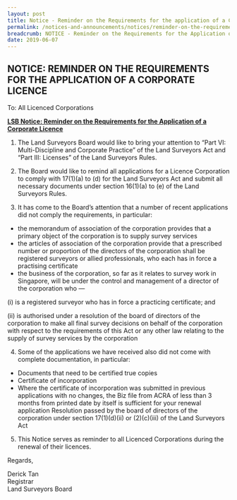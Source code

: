 ```yaml
---
layout: post
title: Notice - Reminder on the Requirements for the application of a Corporate License
permalink: /notices-and-announcements/notices/reminder-on-the-requirements-for-the-application-of-a-corporate-licence/
breadcrumb: NOTICE - Reminder on the Requirements for the Application of a Corporate Licence
date: 2019-06-07
---
```


NOTICE: REMINDER ON THE REQUIREMENTS FOR THE APPLICATION OF A CORPORATE LICENCE
---

To: All Licenced Corporations

<b><u>LSB Notice: Reminder on the Requirements for the Application of a Corporate Licence</u></b>

1. The Land Surveyors Board would like to bring your attention to “Part VI: Multi-Discipline and Corporate Practice” of the Land Surveyors Act and “Part III: Licenses” of the Land Surveyors Rules.

2. The Board would like to remind all applications for a Licence Corporation to comply with 17(1)(a) to (d) for the Land Surveyors Act and submit all necessary documents under section 16(1)(a) to (e) of the Land Surveyors Rules.

 3. It has come to the Board’s attention that a number of recent applications did not comply the requirements, in particular:

* the memorandum of association of the corporation provides that a primary object of the corporation is to supply survey services
* the articles of association of the corporation provide that a prescribed number or proportion of the directors of the corporation shall be registered surveyors or allied professionals, who each has in force a practising certificate
* the business of the corporation, so far as it relates to survey work in Singapore, will be under the control and management of a director of the corporation who —

(i) is a registered surveyor who has in force a practicing certificate; and

(ii) is authorised under a resolution of the board of directors of the corporation to make all final survey decisions on behalf of the corporation with respect to the requirements of this Act or any other law relating to the supply of survey services by the corporation

4. Some of the applications we have received also did not come with complete documentation, in particular:

* Documents that need to be certified true copies
* Certificate of incorporation
 * Where the certificate of incorporation was submitted in previous applications with no changes, the Biz file from ACRA of less than 3 months from printed date by itself is sufficient for your renewal application
Resolution passed by the board of directors of the corporation under section 17(1)(d)(ii) or (2)(c)(iii) of the Land Surveyors Act

5. This Notice serves as reminder to all Licenced Corporations during the renewal of their licences.

Regards,

Derick Tan<br>
Registrar<br>
Land Surveyors Board 
